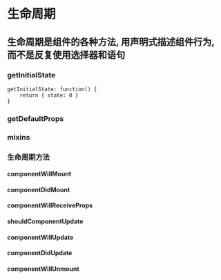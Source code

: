 # 生命周期
## 生命周期是组件的各种方法, 用声明式描述组件行为, 而不是反复使用选择器和语句
### getInitialState
```
getInitialState: function() {
    return { state: 0 }
}
```
### getDefaultProps
### mixins

### 生命周期方法
#### componentWillMount
#### componentDidMount
#### componentWillReceiveProps
#### shouldComponentUpdate
#### componentWillUpdate
#### componentDidUpdate
#### componentWillUnmount